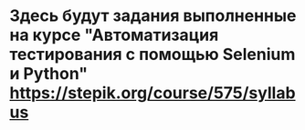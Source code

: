 # Здесь будут задания выполненные на курсе "Автоматизация тестирования с помощью Selenium и Python" https://stepik.org/course/575/syllabus
